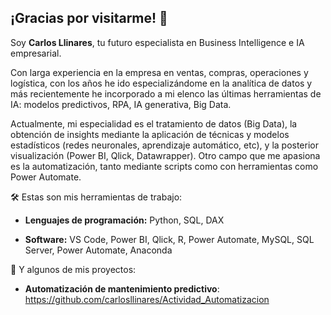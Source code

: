 ## ¡Gracias por visitarme! 👋

Soy **Carlos Llinares**, tu futuro especialista en Business Intelligence e IA empresarial.

Con larga experiencia en la empresa en ventas, compras, operaciones y logística, con los años he ido especializándome en la analítica de datos
y más recientemente he incorporado a mi elenco las últimas herramientas de IA: modelos predictivos, RPA, IA generativa, Big Data.

Actualmente, mi especialidad es el tratamiento de datos (Big Data), la obtención de insights mediante la aplicación de técnicas y modelos estadísticos (redes neuronales, aprendizaje automático, etc), 
y la posterior visualización (Power BI, Qlick, Datawrapper).
Otro campo que me apasiona es la automatización, tanto mediante scripts como con herramientas como Power Automate.

🛠 Estas son mis herramientas de trabajo:

- **Lenguajes de programación:** Python, SQL, DAX

- **Software:** VS Code, Power BI, Qlick, R, Power Automate, MySQL, SQL Server, Power Automate, Anaconda

🚀 Y algunos de mis proyectos:

- **Automatización de mantenimiento predictivo**: https://github.com/carlosllinares/Actividad_Automatizacion

  
